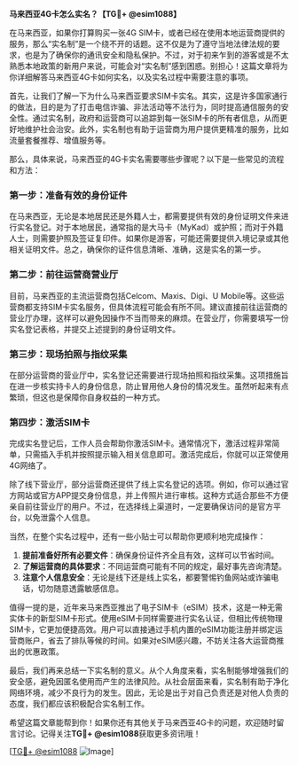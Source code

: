 **马来西亚4G卡怎么实名？【TG💪+ @esim1088】**

在马来西亚，如果你打算购买一张4G SIM卡，或者已经在使用本地运营商提供的服务，那么“实名制”是一个绕不开的话题。这不仅是为了遵守当地法律法规的要求，也是为了确保你的通讯安全和隐私保护。不过，对于初来乍到的游客或是不太熟悉本地政策的新用户来说，可能会对“实名制”感到困惑。别担心！这篇文章将为你详细解答马来西亚4G卡如何实名，以及实名过程中需要注意的事项。

首先，让我们了解一下为什么马来西亚要求SIM卡实名。其实，这是许多国家通行的做法，目的是为了打击电信诈骗、非法活动等不法行为，同时提高通信服务的安全性。通过实名制，政府和运营商可以追踪到每一张SIM卡的所有者信息，从而更好地维护社会治安。此外，实名制也有助于运营商为用户提供更精准的服务，比如流量套餐推荐、增值服务等。

那么，具体来说，马来西亚的4G卡实名需要哪些步骤呢？以下是一些常见的流程和方法：

### **第一步：准备有效的身份证件**
在马来西亚，无论是本地居民还是外籍人士，都需要提供有效的身份证明文件来进行实名登记。对于本地居民，通常指的是大马卡（MyKad）或护照；而对于外籍人士，则需要护照及签证复印件。如果你是游客，可能还需要提供入境记录或其他相关证明文件。总之，确保你的证件信息清晰、准确，这是实名的第一步。

### **第二步：前往运营商营业厅**
目前，马来西亚的主流运营商包括Celcom、Maxis、Digi、U Mobile等。这些运营商都支持SIM卡实名服务，但具体流程可能会有所不同。建议直接前往运营商的营业厅办理，这样可以避免因操作不当而带来的麻烦。在营业厅，你需要填写一份实名登记表格，并提交上述提到的身份证明文件。

### **第三步：现场拍照与指纹采集**
在部分运营商的营业厅中，实名登记还需要进行现场拍照和指纹采集。这项措施旨在进一步核实持卡人的身份信息，防止冒用他人身份的情况发生。虽然听起来有点繁琐，但这也是保障你自身权益的一种方式。

### **第四步：激活SIM卡**
完成实名登记后，工作人员会帮助你激活SIM卡。通常情况下，激活过程非常简单，只需插入手机并按照提示输入相关信息即可。激活完成后，你就可以正常使用4G网络了。

除了线下营业厅，部分运营商还提供了线上实名登记的选项。例如，你可以通过官方网站或官方APP提交身份信息，并上传照片进行审核。这种方式适合那些不方便亲自前往营业厅的用户。不过，在选择线上渠道时，一定要确保访问的是官方平台，以免泄露个人信息。

当然，在整个实名过程中，还有一些小贴士可以帮助你更顺利地完成操作：

1. **提前准备好所有必要文件**：确保身份证件齐全且有效，这样可以节省时间。
2. **了解运营商的具体要求**：不同运营商可能有不同的规定，最好事先咨询清楚。
3. **注意个人信息安全**：无论是线下还是线上实名，都要警惕钓鱼网站或诈骗电话，切勿随意透露敏感信息。

值得一提的是，近年来马来西亚推出了电子SIM卡（eSIM）技术，这是一种无需实体卡的新型SIM卡形式。使用eSIM卡同样需要进行实名认证，但相比传统物理SIM卡，它更加便捷高效。用户可以直接通过手机内置的eSIM功能注册并绑定运营商账户，省去了排队等候的时间。如果对eSIM感兴趣，不妨关注各大运营商推出的优惠政策。

最后，我们再来总结一下实名制的意义。从个人角度来看，实名制能够增强我们的安全感，避免因匿名使用而产生的法律风险。从社会层面来看，实名制有助于净化网络环境，减少不良行为的发生。因此，无论是出于对自己负责还是对他人负责的态度，我们都应该积极配合实名制工作。

希望这篇文章能帮到你！如果你还有其他关于马来西亚4G卡的问题，欢迎随时留言讨论。记得关注**TG💪+ @esim1088**获取更多资讯哦！

[[TG💪+ @esim1088](https://t.me/s/esim1088) ![Image](https://i.postimg.cc/4NQfJmqS/Snipaste-2025-05-13-00-14-12.png)]